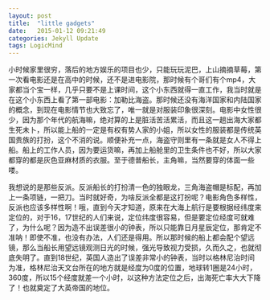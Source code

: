 ```yaml
---
layout: post
title:  "little gadgets"
date:   2015-01-12 09:21:49
categories: Jekyll Update
tags: LogicMind
---
```


<p>小时候家里很穷，落后的地方娱乐的项目也少，只能玩玩泥巴，上山摘摘草莓，第一次看电影还是在高中的时候，还不是进电影院，那时候有个哥们有个mp4，大家都当个宝一样，几乎只要不是上课时间，这个小东西就得一直工作，我当时就是在这个小东西上看了第一部电影：加勒比海盗。那时候还没有海洋国家和内陆国家的概念，到现在电影情节也大致忘了，唯一就是对服装印象很深刻。电影中女性很少，因为那个年代的航海嘛，绝对算的上是脏活苦活累活，而且这一趟出海大家都生死未卜，所以能上船的一定是有权有势人家的小姐，所以女性的服装都是传统英国贵族的打扮，这个不消的说。顺便补充一点，海盗守则里有一条就是女人不得上船。船上的工作人员，因为要运货嘛，再加上船舱里的卫生条件也不好，所以大家都穿的都是灰色亚麻材质的衣服。至于德普船长，主角嘛，当然要穿的体面一些喽。</p>
<p>我想说的是那些反派。反派船长的打扮清一色的独眼龙，三角海盗帽是标配，再加上一条项链，一把刀。当时就好奇，为啥反派全都是这打扮呢？电影角色多样性，反派也应该多样性啊！哦，直到今天才知道，原来在大海上航行是要根据经纬度来定位的，对于16，17世纪的人们来说，定位纬度很容易，但是要定位经度可就难了，为什么呢？因为造不出误差很小的钟表，所以只能靠日月星辰定位，那肯定不准呐！即使不准，也没有办法，人们还是得用。所以那时候的船上都会配个望远镜，那么当船长用望远镜观测日光的时候，强光导致视力受损，久而久之，也就彻底失明了。直到18世纪，英国人造出了误差非常小的钟表，当时以格林尼治时间为准，格林尼治天文台所在的地方就是经度为0度的位置，地球转1圈是24小时，360度，所以15个经度就差一个小时，以这种方法定位之后，出海死亡率大大下降了！也就奠定了大英帝国的地位。<p>
